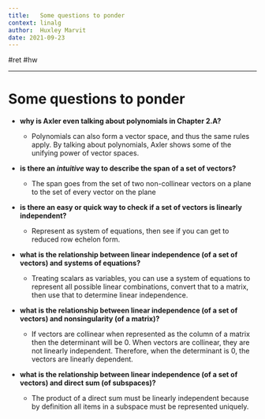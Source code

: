 ```yaml
---
title:   Some questions to ponder
context: linalg
author:  Huxley Marvit
date: 2021-09-23
---
```


#ret #hw

***

# Some questions to ponder

* **why is Axler even talking about polynomials in Chapter 2.A?**
	* Polynomials can also form a vector space, and thus the same rules apply. By talking about polynomials, Axler shows some of the unifying power of vector spaces.

* **is there an _intuitive_ way to describe the span of a set of vectors?**
	* The span goes from the set of two non-collinear vectors on a plane to the set of every vector on the plane

* **is there an easy or quick way to check if a set of vectors is linearly independent?**
	* Represent as system of equations, then see if you can get to reduced row echelon form.

* **what is the relationship between linear independence (of a set of vectors) and systems of equations?**
	* Treating scalars as variables, you can use a system of equations to represent all possible linear combinations, convert that to a matrix, then use that to determine linear independence.

* **what is the relationship between linear independence (of a set of vectors) and nonsingularity (of a matrix)?**
	* If vectors are collinear when represented as the column of a matrix then the determinant will be 0. When vectors are collinear, they are not linearly independent. Therefore, when the determinant is 0, the vectors are linearly dependent.

* **what is the relationship between linear independence (of a set of vectors) and direct sum (of subspaces)?**
	* The product of a direct sum must be linearly independent because by definition all items in a subspace must be represented uniquely.

